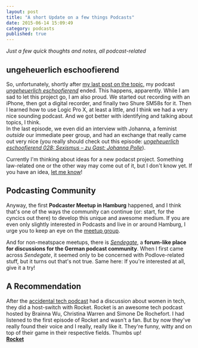```yaml
---
layout: post
title: "A short Update on a few things Podcasts"
date: 2015-06-14 15:09:49
category: podcasts
published: true
---
```


*Just a few quick thoughts and notes, all podcast-related*

## ungeheuerlich eschoofierend
So, unfortunately, shortly after [my last post on the topic](https://blog.timmschoof.com/2015/03/31/ungeheuerlich-eschoofierend-update/), my podcast [*ungeheuerlich eschoofierend*](http://www.ungeheuerlich.org/) ended. This happens, apparently. While I am sad to let this project go, I am also proud. We started out recording with an iPhone, then got a digital recorder, and finally two Shure SM58s for it. Then I learned how to use Logic Pro X, at least a little, and I think we had a very nice sounding podcast. And we got better with identifying and talking about topics, I think.  
In the last episode, we even did an interview with Johanna, a feminist *outside* our immediate peer group, and had an exchange that really came out very nice (you really should check out this episode: [*ungeheuerlich eschoofierend 028: Sexismus – zu Gast: Johanna Polle*](http://www.ungeheuerlich.org/episoden/028)). 

Currently I'm thinking about ideas for a new podacst project. Something law-related one or the other way may come out of it, but I don't know yet. If you have an idea, [let me know](https://twitter.com/tschoof)!


## Podcasting Community
Anyway, the first **Podcaster Meetup in Hamburg** happened, and I think that's one of the ways the community can continue (or: start, for the cyncics out there) to develop this unique and awesome medium. If you are even only slightly interested in Podcasts and live in or around Hamburg, I urge you to keep an eye on the [meetup group](http://podcasting.meetup.com/cities/de/hamburg/).

And for non-meatspace meetups, there is [*Sendegate*](https://sendegate.de/), a **forum-like place for discussions for the German podcast community**. When I first came across *Sendegate*, it seemed only to be concerned with Podlove-related stuff, but it turns out that's not true. Same here: If you're interested at all, give it a try!

## A Recommendation

After the [accidental tech podcast](http://atp.fm/) had a discussion about women in tech, they did a host-switch with Rocket. Rocket is an awesome tech podcast hosted by Brainna Wu, Christina Warren and Simone De Rochefort. I had listened to the first episode of Rocket and wasn't a fan. But by now they've really found their voice and I really, really like it. They're funny, witty and on top of their game in their respective fields. Thumbs up!  
[**Rocket**](https://www.relay.fm/rocket)